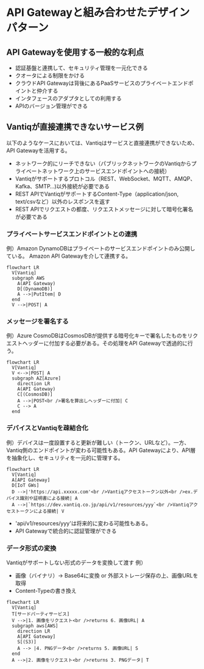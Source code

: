 # API Gatewayと組み合わせたデザインパターン

## API Gatewayを使用する一般的な利点
- 認証基盤と連携して、セキュリティ管理を一元化できる
- クオータによる制限をかける
- クラウドAPI Gatewayは背後にあるPaaSサービスのプライベートエンドポイントと仲介する
- インタフェースのアダプタとしての利用する
- APIのバージョン管理ができる


## Vantiqが直接連携できないサービス例
以下のようなケースにおいては、Vantiqはサービスと直接連携ができないため、API Gatewayを活用する。
- ネットワーク的にリーチできない（パブリックネットワークのVantiqからプライベートネットワーク上のサービスエンドポイントへの接続）
- Vantiqがサポートするプロトコル（REST、WebSocket、MQTT、AMQP、Kafka、SMTP…)以外接続が必要である
- REST APIでVantiqがサポートするContent-Type（application/json, text/csvなど）以外のレスポンスを返す
- REST APIでリクエストの都度、リクエストメッセージに対して暗号化署名が必要である

### プライベートサービスエンドポイントとの連携
例）Amazon DynamoDBはプライベートのサービスエンドポイントのみ公開している。 Amazon API Gatewayを介して連携する。

```mermaid
flowchart LR
  V[Vantiq]
  subgraph AWS
    A(API Gateway)
    D[(DynamoDB)]
    A -->|PutItem| D
  end
  V -->|POST| A
```

### メッセージを署名する
例）Azure CosmoDBはCosmosDBが提供する暗号化キーで署名したものをリクエストヘッダーに付加する必要がある。その処理をAPI Gatewayで透過的に行う。
```mermaid
flowchart LR
  V[Vantiq]
  V <-->|POST| A
  subgraph AZ[Azure]
    direction LR
    A(API Gateway)
    C[(CosmosDB)]
    A -->|POST<br />署名を算出しヘッダーに付加| C
    C --> A
  end
```

### デバイスとVantiqを疎結合化
例）デバイスは一度設置すると更新が難しい（トークン、URLなど）。一方、Vantiq側のエンドポイントが変わる可能性もある。API Gatewayにより、API層を抽象化し、セキュリティを一元的に管理する。

```mermaid
flowchart LR
  V[Vantiq]
  A[API Gateway]
  D[IoT GWs]
  D -->|'https://api.xxxxx.com'<br />Vantiqアクセストークン以外<br />ex.デバイス識別や証明書による接続| A
  A -->|`https://dev.vantiq.co.jp/api/v1/resources/yyy`<br />Vantiqアクセストークンによる接続| V
```
- 'api/v1/resources/yyy'は将来的に変わる可能性もある。
- API Gatewayで統合的に認証管理ができる

### データ形式の変換
Vantiqがサポートしない形式のデータを変換して渡す
例）
- 画像（バイナリ）→ Base64に変換 or 外部ストレージ保存の上、画像URLを取得
- Content-Typeの書き換え

```mermaid
flowchart LR
  V[Vantiq]
  T[サードパーティサービス]
  V -->|1. 画像をリクエスト<br />returns 6. 画像URL| A
  subgraph aws[AWS]
    direction LR
    A[API Gateway]
    S[(S3)]
    A --> |4. PNGデータ<br />returns 5. 画像URL| S
  end
  A -->|2. 画像をリクエスト<br />returns 3. PNGデータ| T
```
